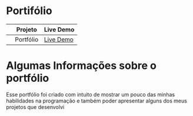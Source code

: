 # Portifólio


|     | Projeto          | Live Demo                                                             |
| :-: | ---------------- | --------------------------------------------------------------        |
|     | Portfólio        | [Live Demo](https://valderlanjs.github.io/MeuPortifolio/)             |
 
 
# Algumas Informações sobre o portfólio
 
Esse portfólio foi criado com intuito de mostrar um pouco das minhas habilidades na programação 
e também poder apresentar alguns dos meus projetos que desenvolvi 
